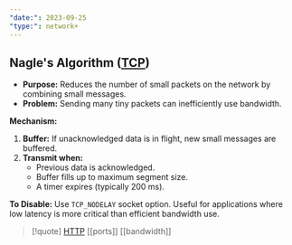 ```yaml
---
"date:": 2023-09-25
"type:": network+
---
```

## Nagle's Algorithm ([TCP](/obisdian_ntoes/notes_obsidian/ZPythonref/DjangoFramework/Network+/Ref_OSI/TCP.md))

- **Purpose:** Reduces the number of small packets on the network by combining small messages.
- **Problem:** Sending many tiny packets can inefficiently use bandwidth.
  
**Mechanism:**
1. **Buffer:** If unacknowledged data is in flight, new small messages are buffered.
2. **Transmit when:**
   - Previous data is acknowledged.
   - Buffer fills up to maximum segment size.
   - A timer expires (typically 200 ms).
  
**To Disable:** Use `TCP_NODELAY` socket option. Useful for applications where low latency is more critical than efficient bandwidth use.



>[!quote] [HTTP](/protocols/HTTP.md) [[ports]] [[bandwidth]]